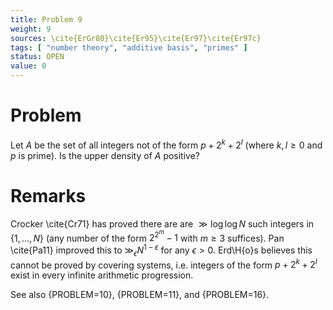 ```yaml
---
title: Problem 9
weight: 9
sources: \cite{ErGr80}\cite{Er95}\cite{Er97}\cite{Er97c}
tags: [ "number theory", "additive basis", "primes" ]
status: OPEN
value: 0
---
```


# Problem

Let $A$ be the set of all integers not of the form $p+2^{k}+2^l$ (where $k,l\geq 0$ and $p$ is prime). Is the upper
density of $A$ positive?

# Remarks

Crocker \cite{Cr71} has proved there are are $\gg\log\log N$ such integers in $\{1,\ldots,N\}$ (any number of the form
$2^{2^m}-1$ with $m\geq 3$ suffices). Pan \cite{Pa11} improved this to $\gg_\epsilon N^{1-\epsilon}$ for any $\epsilon>
0$. Erd\H{o}s believes this cannot be proved by covering systems, i.e. integers of the form $p+2^k+2^l$ exist in every
infinite arithmetic progression.

See also {PROBLEM=10}, {PROBLEM=11}, and {PROBLEM=16}.
